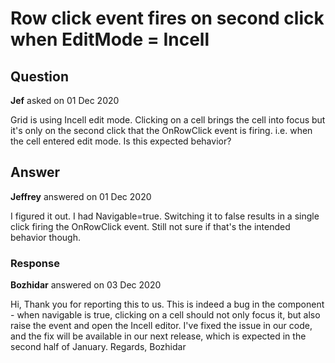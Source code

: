 # Row click event fires on second click when EditMode = Incell

## Question

**Jef** asked on 01 Dec 2020

Grid is using Incell edit mode. Clicking on a cell brings the cell into focus but it's only on the second click that the OnRowClick event is firing. i.e. when the cell entered edit mode. Is this expected behavior?

## Answer

**Jeffrey** answered on 01 Dec 2020

I figured it out. I had Navigable=true. Switching it to false results in a single click firing the OnRowClick event. Still not sure if that's the intended behavior though.

### Response

**Bozhidar** answered on 03 Dec 2020

Hi, Thank you for reporting this to us. This is indeed a bug in the component - when navigable is true, clicking on a cell should not only focus it, but also raise the event and open the Incell editor. I've fixed the issue in our code, and the fix will be available in our next release, which is expected in the second half of January. Regards, Bozhidar
